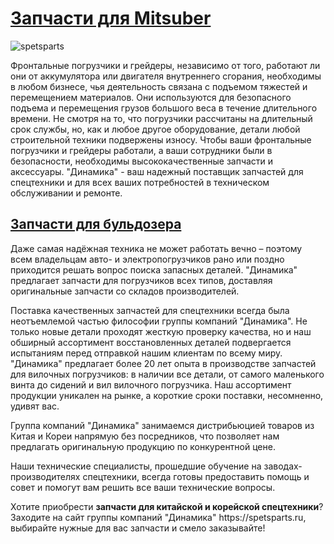 <h1><a href="https://spetsparts.ru/3/15/63/" target="_blank">Запчасти для Mitsuber</a></h1>

![spetsparts](https://user-images.githubusercontent.com/69788210/131728261-8c27d8fe-2557-44c0-8c76-cfea6a3bbcb1.png)

<p>Фронтальные погрузчики и грейдеры, независимо от того, работают ли они от аккумулятора или двигателя внутреннего сгорания, необходимы в любом бизнесе, чья деятельность связана с подъемом тяжестей и перемещением материалов. Они используются для безопасного подъема и перемещения грузов большого веса в течение длительного времени. Не смотря на то, что погрузчики рассчитаны на длительный срок службы, но, как и любое другое оборудование, детали любой строительной техники подвержены износу. Чтобы ваши фронтальные погрузчики и грейдеры работали, а ваши сотрудники были в безопасности, необходимы высококачественные запчасти и аксессуары. "Динамика" - ваш надежный поставщик запчастей для спецтехники и для всех ваших потребностей в техническом обслуживании и ремонте.</p>

<h2><a href="https://spetsparts.ru/zapchasti-v-nalichii/138013/142245/142248/" target="_blank">Запчасти для бульдозера</a></h2>

<p>Даже самая надёжная техника не может работать вечно – поэтому всем владельцам авто- и электропогрузчиков рано или поздно приходится решать вопрос поиска запасных деталей. "Динамика" предлагает запчасти для погрузчиков всех типов, доставляя оригинальные запчасти со складов производителей.</p>

<p>Поставка качественных запчастей для спецтехники всегда была неотъемлемой частью философии группы компаний "Динамика". Не только новые детали проходят жесткую проверку качества, но и наш обширный ассортимент восстановленных деталей подвергается испытаниям перед отправкой нашим клиентам по всему миру. "Динамика" предлагает более 20 лет опыта в производстве запчастей для вилочных погрузчиков: в наличии все детали, от самого маленького винта до сидений и вил вилочного погрузчика. Наш ассортимент продукции уникален на рынке, а короткие сроки поставки, несомненно, удивят вас.</p>

<p>Группа компаний "Динамика" занимаемся дистрибьюцией товаров из Китая и Кореи напрямую без посредников, что позволяет нам предлагать оригинальную продукцию по конкурентной цене.</p>

<p>Наши технические специалисты, прошедшие обучение на заводах-производителях спецтехники, всегда готовы предоставить помощь и совет и помогут вам решить все ваши технические вопросы.</p>

<p>Хотите приобрести <strong>запчасти для китайской и корейской спецтехники</strong>? Заходите на сайт группы компаний "Динамика" https://spetsparts.ru, выбирайте нужные для вас запчасти и смело заказывайте!</p>
